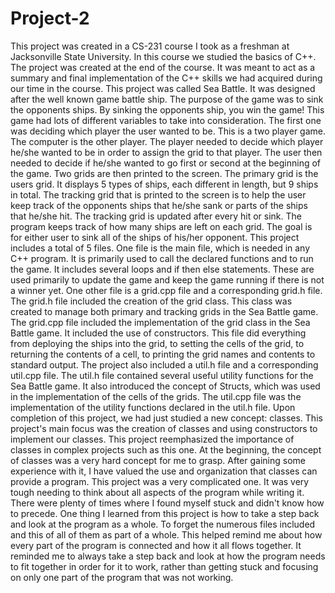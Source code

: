 # Project-2
This project was created in a CS-231 course I took as a freshman at Jacksonville State University. In this course we studied the basics of C++. The project was created at the end of the course. It was meant to act as a summary and final implementation of the C++ skills we had acquired during our time in the course.
This project was called Sea Battle. It was designed after the well known game battle ship. The purpose of the game was to sink the opponents ships. By sinking the opponents ship, you win the game! This game had lots of different variables to take into consideration. The first one was deciding which player the user wanted to be. This is a two player game. The computer is the other player. The player needed to decide which player he/she wanted to be in order to assign the grid to that player. The user then needed to decide if he/she wanted to go first or second at the beginning of the game. Two grids are then printed to the screen. The primary grid is the users grid. It displays 5 types of ships, each different in length, but 9 ships in total. The tracking grid that is printed to the screen is to help the user keep track of the opponents ships that he/she sank or parts of the ships that he/she hit. The tracking grid is updated after every hit or sink. The program keeps track of how many ships are left on each grid. The goal is for either user to sink all of the ships of his/her opponent. 
This project includes a total of 5 files. One file is the main file, which is needed in any C++ program. It is primarily used to call the declared functions and to run the game. It includes several loops and if then else statements. These are used primarily to update the game and keep the game running if there is not a winner yet. One other file is a grid.cpp file and a corresponding grid.h file. The grid.h file included the creation of the grid class. This class was created to manage both primary and tracking grids in the Sea Battle game. The grid.cpp file included the implementation of the grid class in the Sea Battle game. It included the use of constructors. This file did everything from deploying the ships into the grid, to setting the cells of the grid, to returning the contents of a cell, to printing the grid names and contents to standard output. 
The project also included a util.h file and a corresponding util.cpp file. The util.h file contained several useful utility functions for the Sea Battle game. It also introduced the concept of Structs, which was used in the implementation of the cells of the grids. The util.cpp file was the implementation of the utility functions declared in the util.h file. 
Upon completion of this project, we had just studied a new concept: classes. This project's main focus was the creation of classes and using constructors to implement our classes. This project reemphasized the importance of classes in complex projects such as this one. At the beginning, the concept of classes was a very hard concept for me to grasp. After gaining some experience with it, I have valued the use and organization that classes can provide a program. This project was a very complicated one. It was very tough needing to think about all aspects of the program while writing it. There were plenty of times where I found myself stuck and didn't know how to precede. One thing I learned from this project is how to take a step back and look at the program as a whole. To forget the numerous files included and this of all of them as part of a whole. This helped remind me about how every part of the program is connected and how it all flows together. It reminded me to always take a step back and look at how the program needs to fit together in order for it to work, rather than getting stuck and focusing on only one part of the program that was not working. 
